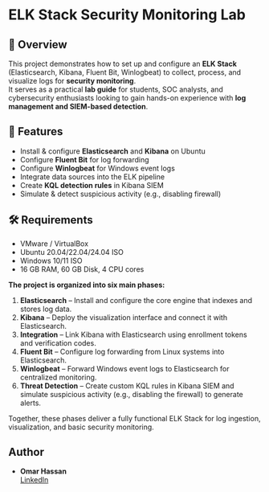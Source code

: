 # ELK Stack Security Monitoring Lab

## 📌 Overview
This project demonstrates how to set up and configure an **ELK Stack** (Elasticsearch, Kibana, Fluent Bit, Winlogbeat) to collect, process, and visualize logs for **security monitoring**.  
It serves as a practical **lab guide** for students, SOC analysts, and cybersecurity enthusiasts looking to gain hands-on experience with **log management and SIEM-based detection**.

## 🚀 Features
- Install & configure **Elasticsearch** and **Kibana** on Ubuntu  
- Configure **Fluent Bit** for log forwarding  
- Configure **Winlogbeat** for Windows event logs  
- Integrate data sources into the ELK pipeline  
- Create **KQL detection rules** in Kibana SIEM  
- Simulate & detect suspicious activity (e.g., disabling firewall)  

## 🛠️ Requirements
- VMware / VirtualBox  
- Ubuntu 20.04/22.04/24.04 ISO  
- Windows 10/11 ISO  
- 16 GB RAM, 60 GB Disk, 4 CPU cores  


**The project is organized into six main phases:**
1. **Elasticsearch** – Install and configure the core engine that indexes and stores log data.  
2. **Kibana** – Deploy the visualization interface and connect it with Elasticsearch.  
3. **Integration** – Link Kibana with Elasticsearch using enrollment tokens and verification codes.  
4. **Fluent Bit** – Configure log forwarding from Linux systems into Elasticsearch.  
5. **Winlogbeat** – Forward Windows event logs to Elasticsearch for centralized monitoring.  
6. **Threat Detection** – Create custom KQL rules in Kibana SIEM and simulate suspicious activity (e.g., disabling the firewall) to generate alerts.  

Together, these phases deliver a fully functional ELK Stack for log ingestion, visualization, and basic security monitoring.  

##  Author
- **Omar Hassan**  
[LinkedIn](https://www.linkedin.com/in/omar-hassan9999/)  


